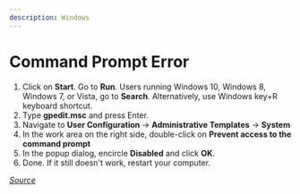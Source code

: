 ```yaml
---
description: Windows
---
```


# Command Prompt Error

1. Click on **Start**. Go to **Run**. Users running Windows 10, Windows 8, Windows 7, or Vista, go to **Search**. Alternatively, use Windows key+R keyboard shortcut.
2. Type **gpedit.msc** and press Enter.
3. Navigate to **User Configuration** -> **Administrative Templates** -> **System**
4. In the work area on the right side, double-click on **Prevent access to the command prompt**
5. In the popup dialog, encircle **Disabled** and click **OK**.
6. Done. If it still doesn't work, restart your computer.

[_Source_](https://www.tweakandtrick.com/2013/08/enable-command-prompt.html)

